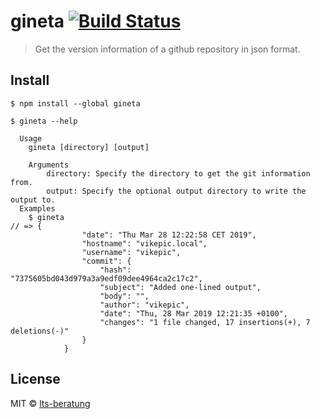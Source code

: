 # gineta [![Build Status](https://travis-ci.org/lts-beratung/gineta.svg?branch=master)](https://travis-ci.org/lts-beratung/gineta)

> Get the version information of a github repository in json format.

## Install

```
$ npm install --global gineta
```

```
$ gineta --help

  Usage
    gineta [directory] [output]

	Arguments
		directory: Specify the directory to get the git information from.
		output: Specify the optional output directory to write the output to.
  Examples
    $ gineta
// => {
				"date": "Thu Mar 28 12:22:58 CET 2019",
				"hostname": "vikepic.local",
				"username": "vikepic",
				"commit": {
					"hash": "7375605bd043d979a3a9edf09dee4964ca2c17c2",
					"subject": "Added one-lined output",
					"body": "",
					"author": "vikepic",
					"date": "Thu, 28 Mar 2019 12:21:35 +0100",
					"changes": "1 file changed, 17 insertions(+), 7 deletions(-)"
				}
			}
```

## License

MIT © [lts-beratung](https://lts-beratung.de)
